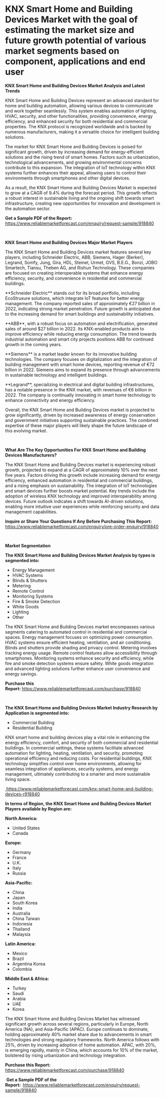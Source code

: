 <p><h1>KNX Smart Home and Building Devices Market with the goal of estimating the market size and future growth potential of various market segments based on component, applications and end user</h1></p><p><strong>KNX Smart Home and Building Devices Market Analysis and Latest Trends</strong></p>
<p><p>KNX Smart Home and Building Devices represent an advanced standard for home and building automation, allowing various devices to communicate and work together seamlessly. This system enables automation of lighting, HVAC, security, and other functionalities, providing convenience, energy efficiency, and enhanced security for both residential and commercial properties. The KNX protocol is recognized worldwide and is backed by numerous manufacturers, making it a versatile choice for intelligent building solutions.</p><p>The market for KNX Smart Home and Building Devices is poised for significant growth, driven by increasing demand for energy-efficient solutions and the rising trend of smart homes. Factors such as urbanization, technological advancements, and growing environmental concerns contribute to this expansion. The integration of IoT technology within KNX systems further enhances their appeal, allowing users to control their environments through smartphones and other digital devices. </p><p>As a result, the KNX Smart Home and Building Devices Market is expected to grow at a CAGR of 9.4% during the forecast period. This growth reflects a robust interest in sustainable living and the ongoing shift towards smart infrastructure, creating new opportunities for innovation and development in the automation sector.</p></p>
<p><strong>Get a Sample PDF of the Report:&nbsp;</strong> <a href="https://www.reliablemarketforecast.com/enquiry/request-sample/918840?utm_campaign=2795&utm_medium=2&utm_source=Github&utm_content=ia&utm_term=18042025&utm_id=knx-smart-home-and-building-devices">https://www.reliablemarketforecast.com/enquiry/request-sample/918840</a></p>
<p>&nbsp;</p>
<p><strong>KNX Smart Home and Building Devices Major Market Players</strong></p>
<p><p>The KNX Smart Home and Building Devices market features several key players, including Schneider Electric, ABB, Siemens, Hager (Berker), Legrand, Somfy, Jung, Gira, HDL, Steinel, Urmet, GVS, B.E.G., Bonzi, JOBO Smartech, Tiansu, Theben AG, and Rishun Technology. These companies are focused on creating interoperable systems that enhance energy efficiency, security, and convenience in residential and commercial buildings.</p><p>**Schneider Electric** stands out for its broad portfolio, including EcoStruxure solutions, which integrate IoT features for better energy management. The company reported sales of approximately €27 billion in 2022, indicating strong market penetration. Future growth is anticipated due to the increasing demand for smart buildings and sustainability initiatives.</p><p>**ABB**, with a robust focus on automation and electrification, generated sales of around $27 billion in 2022. Its KNX-enabled products aim to improve efficiency while reducing energy consumption. The trend towards industrial automation and smart city projects positions ABB for continued growth in the coming years.</p><p>**Siemens** is a market leader known for its innovative building technologies. The company focuses on digitalization and the integration of building management with smart home devices, reporting revenue of €72 billion in 2022. Siemens aims to expand its presence through advancements in sustainable technology and intelligent buildings.</p><p>**Legrand**, specializing in electrical and digital building infrastructures, has a notable presence in the KNX market, with revenues of €6 billion in 2022. The company is continually innovating in smart home technology to enhance connectivity and energy efficiency.</p><p>Overall, the KNX Smart Home and Building Devices market is projected to grow significantly, driven by increased awareness of energy conservation and government initiatives supporting sustainable practices. The combined expertise of these major players will likely shape the future landscape of this evolving market.</p></p>
<p>&nbsp;</p>
<p><strong>What Are The Key Opportunities For KNX Smart Home and Building Devices Manufacturers?</strong></p>
<p><p>The KNX Smart Home and Building Devices market is experiencing robust growth, projected to expand at a CAGR of approximately 10% over the next five years. Factors driving this growth include increasing demand for energy efficiency, enhanced automation in residential and commercial buildings, and a rising emphasis on sustainability. The integration of IoT technologies and smart devices further boosts market potential. Key trends include the adoption of wireless KNX technology and improved interoperability among devices. Future outlook indicates a shift towards AI-driven solutions, enabling more intuitive user experiences while reinforcing security and data management capabilities.</p></p>
<p><strong>Inquire or Share Your Questions If Any Before Purchasing This Report:</strong> <a href="https://www.reliablemarketforecast.com/enquiry/pre-order-enquiry/918840?utm_campaign=2795&utm_medium=2&utm_source=Github&utm_content=ia&utm_term=18042025&utm_id=knx-smart-home-and-building-devices">https://www.reliablemarketforecast.com/enquiry/pre-order-enquiry/918840</a></p>
<p>&nbsp;</p>
<p><strong>Market Segmentation</strong></p>
<p><strong>The KNX Smart Home and Building Devices Market Analysis by types is segmented into:</strong></p>
<p><ul><li>Energy Management</li><li>HVAC Systems</li><li>Blinds & Shutters</li><li>Metering</li><li>Remote Control</li><li>Monitoring Systems</li><li>Fire & Smoke Detection</li><li>White Goods</li><li>Lighting</li><li>Other</li></ul></p>
<p><p>The KNX Smart Home and Building Devices market encompasses various segments catering to automated control in residential and commercial spaces. Energy management focuses on optimizing power consumption. HVAC systems ensure efficient heating, ventilation, and air conditioning. Blinds and shutters provide shading and privacy control. Metering involves tracking energy usage. Remote control features allow accessibility through smartphones. Monitoring systems enhance security and efficiency, while fire and smoke detection systems ensure safety. White goods integration and advanced lighting solutions further enhance user convenience and energy savings.</p></p>
<p><strong>Purchase this Report:&nbsp;</strong><a href="https://www.reliablemarketforecast.com/purchase/918840?utm_campaign=2795&utm_medium=2&utm_source=Github&utm_content=ia&utm_term=18042025&utm_id=knx-smart-home-and-building-devices">https://www.reliablemarketforecast.com/purchase/918840</a></p>
<p>&nbsp;</p>
<p><strong>The KNX Smart Home and Building Devices Market Industry Research by Application is segmented into:</strong></p>
<p><ul><li>Commercial Building</li><li>Residential Building</li></ul></p>
<p><p>KNX smart home and building devices play a vital role in enhancing the energy efficiency, comfort, and security of both commercial and residential buildings. In commercial settings, these systems facilitate advanced automation for lighting, heating, ventilation, and security, promoting operational efficiency and reducing costs. For residential buildings, KNX technology simplifies control over home environments, allowing for seamless integration of appliances, security systems, and energy management, ultimately contributing to a smarter and more sustainable living space.</p></p>
<p><a href="https://www.reliablemarketforecast.com/knx-smart-home-and-building-devices-r918840?utm_campaign=2795&utm_medium=2&utm_source=Github&utm_content=ia&utm_term=18042025&utm_id=knx-smart-home-and-building-devices">&nbsp;https://www.reliablemarketforecast.com/knx-smart-home-and-building-devices-r918840</a></p>
<p><strong>In terms of Region, the KNX Smart Home and Building Devices Market Players available by Region are:</strong></p>
<p>
    <p> <strong> North America: </strong>
        <ul>
            <li>United States</li>
            <li>Canada</li>
        </ul>
        </p> 
    <p> <strong> Europe: </strong>
        <ul>
            <li>Germany</li>
            <li>France</li>
            <li>U.K.</li>
            <li>Italy</li>
            <li>Russia</li>
        </ul>
        </p> 
    <p> <strong> Asia-Pacific: </strong>
        <ul>
            <li>China</li>
            <li>Japan</li>
            <li>South Korea</li>
            <li>India</li>
            <li>Australia</li>
            <li>China Taiwan</li>
            <li>Indonesia</li>
            <li>Thailand</li>
            <li>Malaysia</li>
        </ul>
        </p> 
    <p> <strong> Latin America: </strong>
        <ul>
            <li>Mexico</li>
            <li>Brazil</li>
            <li>Argentina Korea</li>
            <li>Colombia</li>
        </ul>
        </p> 
    <p> <strong> Middle East & Africa: </strong>
        <ul>
            <li>Turkey</li>
            <li>Saudi</li>
            <li>Arabia</li>
            <li>UAE</li>
            <li>Korea</li>
        </ul>
    </p>
    </p>
<p><p>The KNX Smart Home and Building Devices Market has witnessed significant growth across several regions, particularly in Europe, North America (NA), and Asia-Pacific (APAC). Europe continues to dominate, holding approximately 40% market share due to advancements in smart technologies and strong regulatory frameworks. North America follows with 25%, driven by increasing adoption of home automation. APAC, with 20%, is emerging rapidly, mainly in China, which accounts for 10% of the market, bolstered by rising urbanization and technology integration.</p></p>
<p><strong>Purchase this Report: </strong><a href="https://www.reliablemarketforecast.com/purchase/918840?utm_campaign=2795&utm_medium=2&utm_source=Github&utm_content=ia&utm_term=18042025&utm_id=knx-smart-home-and-building-devices">https://www.reliablemarketforecast.com/purchase/918840</a></p>
<p>&nbsp;<strong>Get a Sample PDF of the Report:&nbsp;&nbsp;</strong><a href="https://www.reliablemarketforecast.com/enquiry/request-sample/918840?utm_campaign=2795&utm_medium=2&utm_source=Github&utm_content=ia&utm_term=18042025&utm_id=knx-smart-home-and-building-devices">https://www.reliablemarketforecast.com/enquiry/request-sample/918840</a></p>
<p><strong></strong></p>
<p><p></p><p></p><p></p></p>